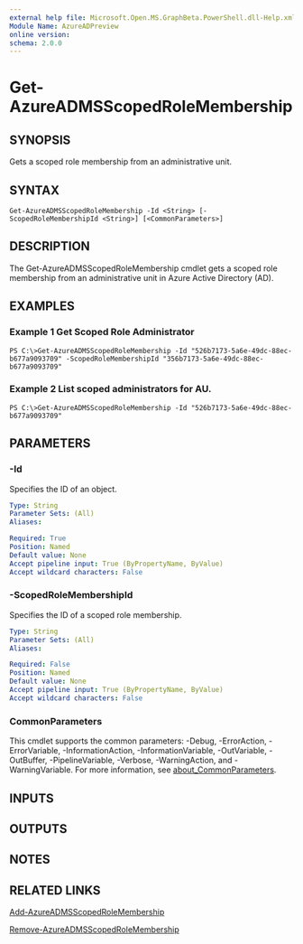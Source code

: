 ```yaml
---
external help file: Microsoft.Open.MS.GraphBeta.PowerShell.dll-Help.xml
Module Name: AzureADPreview
online version:
schema: 2.0.0
---
```


# Get-AzureADMSScopedRoleMembership

## SYNOPSIS
Gets a scoped role membership from an administrative unit.

## SYNTAX

```
Get-AzureADMSScopedRoleMembership -Id <String> [-ScopedRoleMembershipId <String>] [<CommonParameters>]
```

## DESCRIPTION
The Get-AzureADMSScopedRoleMembership cmdlet gets a scoped role membership from an administrative unit in Azure Active Directory (AD).

## EXAMPLES

### Example 1 Get Scoped Role Administrator
```
PS C:\>Get-AzureADMSScopedRoleMembership -Id "526b7173-5a6e-49dc-88ec-b677a9093709" -ScopedRoleMembershipId "356b7173-5a6e-49dc-88ec-b677a9093709"
```

### Example 2 List scoped administrators for AU.
```
PS C:\>Get-AzureADMSScopedRoleMembership -Id "526b7173-5a6e-49dc-88ec-b677a9093709"
```

## PARAMETERS

### -Id
Specifies the ID of an object.

```yaml
Type: String
Parameter Sets: (All)
Aliases:

Required: True
Position: Named
Default value: None
Accept pipeline input: True (ByPropertyName, ByValue)
Accept wildcard characters: False
```

### -ScopedRoleMembershipId
Specifies the ID of a scoped role membership.

```yaml
Type: String
Parameter Sets: (All)
Aliases:

Required: False
Position: Named
Default value: None
Accept pipeline input: True (ByPropertyName, ByValue)
Accept wildcard characters: False
```

### CommonParameters
This cmdlet supports the common parameters: -Debug, -ErrorAction, -ErrorVariable, -InformationAction, -InformationVariable, -OutVariable, -OutBuffer, -PipelineVariable, -Verbose, -WarningAction, and -WarningVariable. For more information, see [about_CommonParameters](http://go.microsoft.com/fwlink/?LinkID=113216).

## INPUTS

## OUTPUTS

## NOTES

## RELATED LINKS

[Add-AzureADMSScopedRoleMembership]()

[Remove-AzureADMSScopedRoleMembership]()

